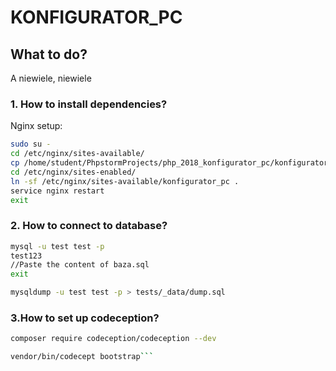 # KONFIGURATOR_PC

## What to do?

A niewiele, niewiele

### 1. How to install dependencies?

Nginx setup:
```bash
sudo su -
cd /etc/nginx/sites-available/
cp /home/student/PhpstormProjects/php_2018_konfigurator_pc/konfigurator_pc .
cd /etc/nginx/sites-enabled/
ln -sf /etc/nginx/sites-available/konfigurator_pc .
service nginx restart 
exit
```


### 2. How to connect to database?

```bash
mysql -u test test -p
test123
//Paste the content of baza.sql
exit

mysqldump -u test test -p > tests/_data/dump.sql
```
### 3.How to set up codeception?
```bash
composer require codeception/codeception --dev

vendor/bin/codecept bootstrap```

